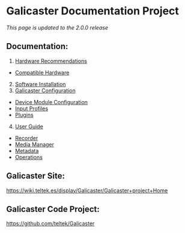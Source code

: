 Galicaster Documentation Project
==================================

*This page is updated to the 2.0.0 release*

Documentation:
--------------

1. [Hardware Recommendations](HardwareRecommendations.md)
  * [Compatible Hardware]()
2. [Software Installation](SoftwareInstallation.md)
3. [Galicaster Configuration](GalicasterConfiguration.md)
  * [Device Module Configuration](DevicesModules/DeviceModuleConfiguration.md)
  * [Input Profiles](DevicesModules/InputProfiles.md)
  * [Plugins](DevicesModules/Plugins.md)
4. [User Guide](UserGuide.md)
  * [Recorder](UserGuide/Recorder.md)
  * [Media Manager](UserGuide/MediaManager.md)
  * [Metadata](UserGuide/Metadata.md)
  * [Operations](UserGuide/Operations.md)

Galicaster Site:
------------------
https://wiki.teltek.es/display/Galicaster/Galicaster+project+Home

Galicaster Code Project:
--------------------------
https://github.com/teltek/Galicaster
